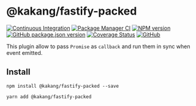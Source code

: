 # @kakang/fastify-packed

[![Continuous Integration](https://github.com/kaka-repo/fastify-packed/actions/workflows/ci.yml/badge.svg)](https://github.com/kaka-repo/fastify-packed/actions/workflows/ci.yml)
[![Package Manager CI](https://github.com/kaka-repo/fastify-packed/actions/workflows/package-manager-ci.yml/badge.svg)](https://github.com/kaka-repo/fastify-packed/actions/workflows/package-manager-ci.yml)
[![NPM version](https://img.shields.io/npm/v/@kakang/fastify-packed.svg?style=flat)](https://www.npmjs.com/package/@kakang/fastify-packed)
[![GitHub package.json version](https://img.shields.io/github/package-json/v/kaka-repo/fastify-packed)](https://github.com/kaka-repo/fastify-packed)
[![Coverage Status](https://coveralls.io/repos/github/kaka-repo/fastify-packed/badge.svg?branch=main)](https://coveralls.io/github/kaka-repo/fastify-packed?branch=master)
[![GitHub](https://img.shields.io/github/license/kaka-repo/fastify-packed)](https://github.com/kaka-repo/fastify-packed)

This plugin allow to pass `Promise` as `callback` and run them in sync when event emitted.

## Install

```
npm install @kakang/fastify-packed --save

yarn add @kakang/fastify-packed
```
